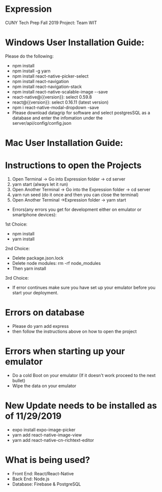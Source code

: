 # Expression

CUNY Tech Prep Fall 2019 Project: Team WIT

# Windows User Installation Guide:
Please do the following:
- npm install
- npm install -g yarn
- npm install react-native-picker-select
- npm install react-navigation
- npm install react-navigation-stack
- npm install react-native-scalable-image --save
- react-native@{{version}}: select 0.59.8
- react@{{version}}: select 0.16.11 (latest version)
- npm i react-native-modal-dropdown -save
- Please download datagrip for software and select postgresSQL as a database and enter the infomation under the server/api/config/config.json

# Mac User Installation Guide:

# Instructions to open the Projects
1. Open Terminal -> Go into Expression folder -> cd server
2. yarn start (always let it run)
3. Open Another Terminal -> Go into the Expression folder -> cd server
4. yarn run seed (do it once and then you can close the terminal)
5. Open Another Terminal ->Expression folder -> yarn start

- Errors(any errors you get for development either on emulator or smartphone devices):

1st Choice:
- npm install
- yarn install

2nd Choice:
- Delete package.json.lock
- Delete node modules: rm -rf node_modules
- Then yarn install

3rd Choice:
- If error continues make sure you have set up your emulator before you start your deployment.

# Errors on database
- Please do yarn add express
- then follow the instructions above on how to open the project

# Errors when starting up your emulator
- Do a cold Boot on your emulator (If it doesn't work proceed to the next bullet)
- Wipe the data on your emulator

# New Update needs to be installed as of 11/29/2019
- expo install expo-image-picker
- yarn add react-native-image-view
- yarn add react-native-cn-richtext-editor

# What is being used?
- Front End: React/React-Native
- Back End: Node.js
- Database: Firebase & PostgreSQL
